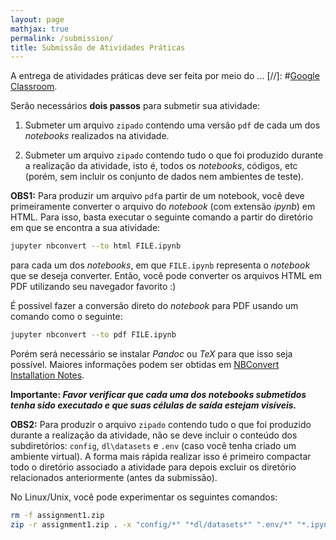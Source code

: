 ```yaml
---
layout: page
mathjax: true
permalink: /submission/
title: Submissão de Atividades Práticas
---
```


A entrega de atividades práticas deve ser feita por meio do ... [//]: #[Google Classroom](https://classroom.google.com/c/MTI4NDc5MjEwNTBa).

Serão necessários **dois passos** para submetir sua atividade:

1. Submeter um arquivo `zipado` contendo uma versão `pdf` de cada um dos *notebooks* realizados na atividade.

2. Submeter um arquivo `zipado` contendo tudo o que foi produzido durante a realização da atividade, isto é, todos os *notebooks*, códigos, etc (porém, sem incluir os conjunto de dados nem ambientes de teste).

**OBS1:** Para produzir um arquivo `pdf`a partir de um notebook, você 
deve primeiramente converter o arquivo do *notebook* (com extensão _ipynb_) 
em HTML. Para isso, basta executar o seguinte comando a partir do diretório
em que se encontra a sua atividade:

```bash
jupyter nbconvert --to html FILE.ipynb
```
para cada um dos *notebooks*, em que `FILE.ipynb` representa o *notebook* 
que se deseja converter. Então, você pode converter os arquivos HTML em 
PDF utilizando seu navegador favorito :) 

É possível fazer a conversão direto do *notebook* para PDF usando um
comando como o seguinte:

```bash
jupyter nbconvert --to pdf FILE.ipynb
```
Porém será necessário se instalar *Pandoc* ou *TeX* para que isso seja 
possível. Maiores informações podem ser obtidas em [NBConvert Installation Notes](https://nbconvert.readthedocs.io/en/latest/install.html).

**Importante: _Favor verificar que cada uma dos notebooks submetidos tenha 
sido executado e que suas células de saída estejam visíveis._**


**OBS2:** Para produzir o arquivo `zipado` contendo tudo o que 
foi produzido durante a realização da atividade, não se deve incluir
o conteúdo dos subdiretórios: `config`, `dl\datasets` e `.env` (caso você 
tenha criado um ambiente virtual). A forma mais rápida realizar 
isso é primeiro compactar todo o diretório associado a atividade para depois
excluir os diretório relacionados anteriormente (antes da submissão).

No Linux/Unix, você pode experimentar os seguintes comandos:

```bash
rm -f assignment1.zip 
zip -r assignment1.zip . -x "config/*" "*dl/datasets*" ".env/*" "*.ipynb_checkpoints*"
```
